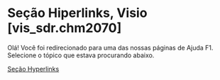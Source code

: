 
# Seção Hiperlinks, Visio [vis_sdr.chm2070]

Olá! Você foi redirecionado para uma das nossas páginas de Ajuda F1. Selecione o tópico que estava procurando abaixo.

[Seção Hyperlinks](http://msdn.microsoft.com/library/fdf442ea-2c86-8bd5-b95d-59ad0e4da719%28Office.15%29.aspx)
